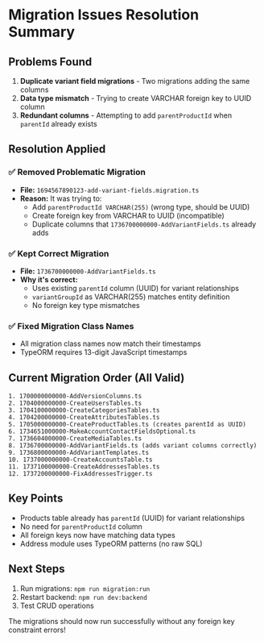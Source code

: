 # Migration Issues Resolution Summary

## Problems Found
1. **Duplicate variant field migrations** - Two migrations adding the same columns
2. **Data type mismatch** - Trying to create VARCHAR foreign key to UUID column
3. **Redundant columns** - Attempting to add `parentProductId` when `parentId` already exists

## Resolution Applied

### ✅ Removed Problematic Migration
- **File:** `1694567890123-add-variant-fields.migration.ts`
- **Reason:** It was trying to:
  - Add `parentProductId VARCHAR(255)` (wrong type, should be UUID)
  - Create foreign key from VARCHAR to UUID (incompatible)
  - Duplicate columns that `1736700000000-AddVariantFields.ts` already adds

### ✅ Kept Correct Migration
- **File:** `1736700000000-AddVariantFields.ts`
- **Why it's correct:**
  - Uses existing `parentId` column (UUID) for variant relationships
  - `variantGroupId` as VARCHAR(255) matches entity definition
  - No foreign key type mismatches

### ✅ Fixed Migration Class Names
- All migration class names now match their timestamps
- TypeORM requires 13-digit JavaScript timestamps

## Current Migration Order (All Valid)
```
1. 1700000000000-AddVersionColumns.ts
2. 1704000000000-CreateUsersTables.ts
3. 1704100000000-CreateCategoriesTables.ts
4. 1704200000000-CreateAttributesTables.ts
5. 1705000000000-CreateProductTables.ts (creates parentId as UUID)
6. 1734651000000-MakeAccountContactFieldsOptional.ts
7. 1736604000000-CreateMediaTables.ts
8. 1736700000000-AddVariantFields.ts (adds variant columns correctly)
9. 1736800000000-AddVariantTemplates.ts
10. 1737000000000-CreateAccountsTable.ts
11. 1737100000000-CreateAddressesTables.ts
12. 1737200000000-FixAddressesTrigger.ts
```

## Key Points
- Products table already has `parentId` (UUID) for variant relationships
- No need for `parentProductId` column
- All foreign keys now have matching data types
- Address module uses TypeORM patterns (no raw SQL)

## Next Steps
1. Run migrations: `npm run migration:run`
2. Restart backend: `npm run dev:backend`
3. Test CRUD operations

The migrations should now run successfully without any foreign key constraint errors!

